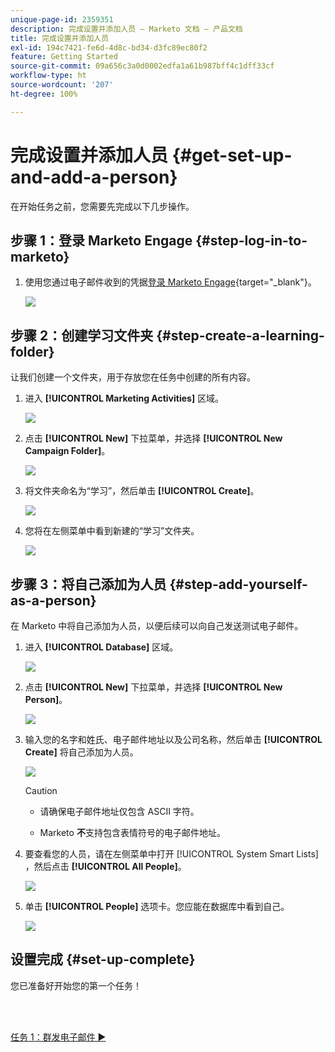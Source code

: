 ```yaml
---
unique-page-id: 2359351
description: 完成设置并添加人员 – Marketo 文档 – 产品文档
title: 完成设置并添加人员
exl-id: 194c7421-fe6d-4d8c-bd34-d3fc89ec80f2
feature: Getting Started
source-git-commit: 09a656c3a0d0002edfa1a61b987bff4c1dff33cf
workflow-type: ht
source-wordcount: '207'
ht-degree: 100%

---
```


# 完成设置并添加人员 {#get-set-up-and-add-a-person}

在开始任务之前，您需要先完成以下几步操作。

## 步骤 1：登录 Marketo Engage {#step-log-in-to-marketo}

1. 使用您通过电子邮件收到的凭据[登录 Marketo Engage](https://app.marketo.com){target="_blank"}。

   ![](assets/get-set-up-and-add-a-person-1.png)

## 步骤 2：创建学习文件夹 {#step-create-a-learning-folder}

让我们创建一个文件夹，用于存放您在任务中创建的所有内容。

1. 进入 **[!UICONTROL Marketing Activities]** 区域。

   ![](assets/get-set-up-and-add-a-person-2.png)

1. 点击 **[!UICONTROL New]** 下拉菜单，并选择 **[!UICONTROL New Campaign Folder]**。

   ![](assets/get-set-up-and-add-a-person-3.png)

1. 将文件夹命名为“学习”，然后单击 **[!UICONTROL Create]**。

   ![](assets/get-set-up-and-add-a-person-4.png)

1. 您将在左侧菜单中看到新建的“学习”文件夹。

   ![](assets/get-set-up-and-add-a-person-5.png)

## 步骤 3：将自己添加为人员 {#step-add-yourself-as-a-person}

在 Marketo 中将自己添加为人员，以便后续可以向自己发送测试电子邮件。

1. 进入 **[!UICONTROL Database]** 区域。

   ![](assets/get-set-up-and-add-a-person-6.png)

1. 点击 **[!UICONTROL New]** 下拉菜单，并选择 **[!UICONTROL New Person]**。

   ![](assets/get-set-up-and-add-a-person-7.png)

1. 输入您的名字和姓氏、电子邮件地址以及公司名称，然后单击 **[!UICONTROL Create]** 将自己添加为人员。

   ![](assets/get-set-up-and-add-a-person-8.png)

   >[!CAUTION]
   >
   >* 请确保电子邮件地址仅包含 ASCII 字符。
   >
   >* Marketo **不**&#x200B;支持包含表情符号的电子邮件地址。

1. 要查看您的人员，请在左侧菜单中打开 [!UICONTROL System Smart Lists] ，然后点击 **[!UICONTROL All People]**。

   ![](assets/get-set-up-and-add-a-person-9.png)

1. 单击 **[!UICONTROL People]** 选项卡。您应能在数据库中看到自己。

   ![](assets/get-set-up-and-add-a-person-10.png)

## 设置完成 {#set-up-complete}

您已准备好开始您的第一个任务！

<br> 

[任务 1：群发电子邮件 ►](/help/marketo/getting-started/quick-wins/send-an-email.md)
